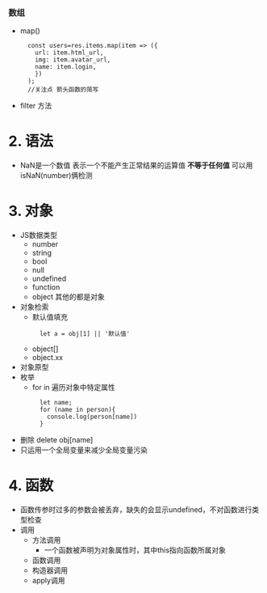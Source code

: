 ### 数组
+ map()
  ~~~
    const users=res.items.map(item => ({
      url: item.html_url,      
      img: item.avatar_url,      
      name: item.login,
      })
    );
    //关注点 箭头函数的简写
  ~~~
+ filter 方法
# 2. 语法
+ NaN是一个数值 表示一个不能产生正常结果的运算值 **不等于任何值** 可以用 isNaN(number)俩检测
# 3. 对象
+ JS数据类型 
  + number 
  + string 
  + bool 
  + null 
  + undefined 
  + function
  + object 其他的都是对象
+ 对象检索
  + 默认值填充 
    ~~~  
      let a = obj[1] || '默认值'
    ~~~
  + object[]
  + object.xx
+ 对象原型
+ 枚举
  + for in 遍历对象中特定属性
    ~~~
      let name;
      for (name in person){
        console.log(person[name])
      }
    ~~~
+ 删除 delete obj[name]
+ 只运用一个全局变量来减少全局变量污染 

# 4. 函数
+ 函数传参时过多的参数会被丢弃，缺失的会显示undefined，不对函数进行类型检查
+ 调用
  + 方法调用
      + 一个函数被声明为对象属性时，其中this指向函数所属对象
  + 函数调用
  + 构造器调用
  + apply调用